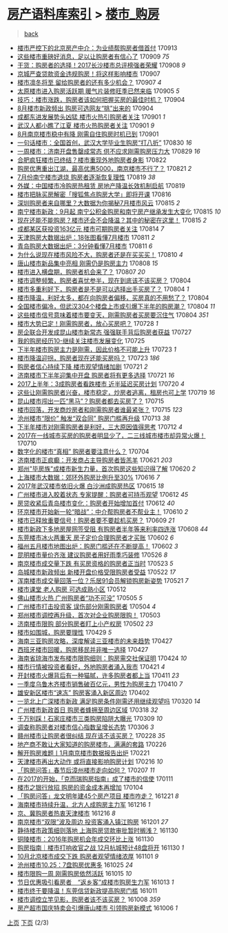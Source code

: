 [房产语料库索引](../../README.md)  > [楼市_购房](楼市_购房.md)
====
> [back](../README.md)

- [楼市严控下的北京房产中介：为业绩帮购房者借首付](http://jkwz.applinzi.com/ittc/7012740385124909841.html#%E6%A5%BC%E5%B8%82%E4%B8%A5%E6%8E%A7%E4%B8%8B%E7%9A%84%E5%8C%97%E4%BA%AC%E6%88%BF%E4%BA%A7%E4%B8%AD%E4%BB%8B%EF%BC%9A%E4%B8%BA%E4%B8%9A%E7%BB%A9%E5%B8%AE%E8%B4%AD%E6%88%BF%E8%80%85%E5%80%9F%E9%A6%96%E4%BB%98) 170913  
- [这些楼市重磅好消息，足以让购房者有信心了](http://jkwz.applinzi.com/ittc/7011424643838379025.html#%E8%BF%99%E4%BA%9B%E6%A5%BC%E5%B8%82%E9%87%8D%E7%A3%85%E5%A5%BD%E6%B6%88%E6%81%AF%EF%BC%8C%E8%B6%B3%E4%BB%A5%E8%AE%A9%E8%B4%AD%E6%88%BF%E8%80%85%E6%9C%89%E4%BF%A1%E5%BF%83%E4%BA%86) 170909 *75* 
- [干货：购房者的选择！2017长沙楼市总评榜强者荣耀](http://jkwz.applinzi.com/ittc/7010868234147070993.html#%E5%B9%B2%E8%B4%A7%EF%BC%9A%E8%B4%AD%E6%88%BF%E8%80%85%E7%9A%84%E9%80%89%E6%8B%A9%EF%BC%812017%E9%95%BF%E6%B2%99%E6%A5%BC%E5%B8%82%E6%80%BB%E8%AF%84%E6%A6%9C%E5%BC%BA%E8%80%85%E8%8D%A3%E8%80%80) 170908 *9* 
- [京城严查贷款资金违规购房！将这样影响楼市](http://jkwz.applinzi.com/ittc/7010602942389027857.html#%E4%BA%AC%E5%9F%8E%E4%B8%A5%E6%9F%A5%E8%B4%B7%E6%AC%BE%E8%B5%84%E9%87%91%E8%BF%9D%E8%A7%84%E8%B4%AD%E6%88%BF%EF%BC%81%E5%B0%86%E8%BF%99%E6%A0%B7%E5%BD%B1%E5%93%8D%E6%A5%BC%E5%B8%82) 170907  
- [楼市凛冬将至 留给购房者的还有多少机会？](http://jkwz.applinzi.com/ittc/7010529102363362320.html#%E6%A5%BC%E5%B8%82%E5%87%9B%E5%86%AC%E5%B0%86%E8%87%B3+%E7%95%99%E7%BB%99%E8%B4%AD%E6%88%BF%E8%80%85%E7%9A%84%E8%BF%98%E6%9C%89%E5%A4%9A%E5%B0%91%E6%9C%BA%E4%BC%9A%EF%BC%9F) 170907 *4* 
- [太原楼市进入购房活跃期 暖气片装修旺季已然来临](http://jkwz.applinzi.com/ittc/7009738349592708112.html#%E5%A4%AA%E5%8E%9F%E6%A5%BC%E5%B8%82%E8%BF%9B%E5%85%A5%E8%B4%AD%E6%88%BF%E6%B4%BB%E8%B7%83%E6%9C%9F+%E6%9A%96%E6%B0%94%E7%89%87%E8%A3%85%E4%BF%AE%E6%97%BA%E5%AD%A3%E5%B7%B2%E7%84%B6%E6%9D%A5%E4%B8%B4) 170905 *5* 
- [技巧：楼市涨跌，购房者该如何把握买房的最佳时机？](http://jkwz.applinzi.com/ittc/7009511963863024657.html#%E6%8A%80%E5%B7%A7%EF%BC%9A%E6%A5%BC%E5%B8%82%E6%B6%A8%E8%B7%8C%EF%BC%8C%E8%B4%AD%E6%88%BF%E8%80%85%E8%AF%A5%E5%A6%82%E4%BD%95%E6%8A%8A%E6%8F%A1%E4%B9%B0%E6%88%BF%E7%9A%84%E6%9C%80%E4%BD%B3%E6%97%B6%E6%9C%BA%EF%BC%9F) 170904  
- [8月楼市新政频出 购房可选网友“挑”出来的](http://jkwz.applinzi.com/ittc/7009234882419754001.html#8%E6%9C%88%E6%A5%BC%E5%B8%82%E6%96%B0%E6%94%BF%E9%A2%91%E5%87%BA+%E8%B4%AD%E6%88%BF%E5%8F%AF%E9%80%89%E7%BD%91%E5%8F%8B%E2%80%9C%E6%8C%91%E2%80%9D%E5%87%BA%E6%9D%A5%E7%9A%84) 170904  
- [成都东进发展势头凶猛 楼市火热引购房者关注](http://jkwz.applinzi.com/ittc/7008356398998750224.html#%E6%88%90%E9%83%BD%E4%B8%9C%E8%BF%9B%E5%8F%91%E5%B1%95%E5%8A%BF%E5%A4%B4%E5%87%B6%E7%8C%9B+%E6%A5%BC%E5%B8%82%E7%81%AB%E7%83%AD%E5%BC%95%E8%B4%AD%E6%88%BF%E8%80%85%E5%85%B3%E6%B3%A8) 170901 *1* 
- [武汉人都小瞧了江夏 楼市火热购房者关注](http://jkwz.applinzi.com/ittc/7008350306134656016.html#%E6%AD%A6%E6%B1%89%E4%BA%BA%E9%83%BD%E5%B0%8F%E7%9E%A7%E4%BA%86%E6%B1%9F%E5%A4%8F+%E6%A5%BC%E5%B8%82%E7%81%AB%E7%83%AD%E8%B4%AD%E6%88%BF%E8%80%85%E5%85%B3%E6%B3%A8) 170901 *9* 
- [8月南京楼市稳中有降 刚需自住购房时机已到](http://jkwz.applinzi.com/ittc/7008328543518589969.html#8%E6%9C%88%E5%8D%97%E4%BA%AC%E6%A5%BC%E5%B8%82%E7%A8%B3%E4%B8%AD%E6%9C%89%E9%99%8D+%E5%88%9A%E9%9C%80%E8%87%AA%E4%BD%8F%E8%B4%AD%E6%88%BF%E6%97%B6%E6%9C%BA%E5%B7%B2%E5%88%B0) 170901  
- [一句话楼市：全国首创，武汉大学毕业生购房“打八折”](http://jkwz.applinzi.com/ittc/7007659036630320144.html#%E4%B8%80%E5%8F%A5%E8%AF%9D%E6%A5%BC%E5%B8%82%EF%BC%9A%E5%85%A8%E5%9B%BD%E9%A6%96%E5%88%9B%EF%BC%8C%E6%AD%A6%E6%B1%89%E5%A4%A7%E5%AD%A6%E6%AF%95%E4%B8%9A%E7%94%9F%E8%B4%AD%E6%88%BF%E2%80%9C%E6%89%93%E5%85%AB%E6%8A%98%E2%80%9D) 170830 *16* 
- [一周楼市：济南开盘售罄成常态 供不应求刚需购房压力大](http://jkwz.applinzi.com/ittc/7007139359424513040.html#%E4%B8%80%E5%91%A8%E6%A5%BC%E5%B8%82%EF%BC%9A%E6%B5%8E%E5%8D%97%E5%BC%80%E7%9B%98%E5%94%AE%E7%BD%84%E6%88%90%E5%B8%B8%E6%80%81+%E4%BE%9B%E4%B8%8D%E5%BA%94%E6%B1%82%E5%88%9A%E9%9C%80%E8%B4%AD%E6%88%BF%E5%8E%8B%E5%8A%9B%E5%A4%A7) 170829 *16* 
- [合肥疯狂楼市已终结？楼市重现外地购房者身影](http://jkwz.applinzi.com/ittc/7004565000906343440.html#%E5%90%88%E8%82%A5%E7%96%AF%E7%8B%82%E6%A5%BC%E5%B8%82%E5%B7%B2%E7%BB%88%E7%BB%93%EF%BC%9F%E6%A5%BC%E5%B8%82%E9%87%8D%E7%8E%B0%E5%A4%96%E5%9C%B0%E8%B4%AD%E6%88%BF%E8%80%85%E8%BA%AB%E5%BD%B1) 170822  
- [购房优惠重出江湖，最高优惠5000，南京楼市不行了？](http://jkwz.applinzi.com/ittc/7004179282447041553.html#%E8%B4%AD%E6%88%BF%E4%BC%98%E6%83%A0%E9%87%8D%E5%87%BA%E6%B1%9F%E6%B9%96%EF%BC%8C%E6%9C%80%E9%AB%98%E4%BC%98%E6%83%A05000%EF%BC%8C%E5%8D%97%E4%BA%AC%E6%A5%BC%E5%B8%82%E4%B8%8D%E8%A1%8C%E4%BA%86%EF%BC%9F) 170821 *2* 
- [7月份南宁楼市退烧 购房者逐渐恢复理性](http://jkwz.applinzi.com/ittc/7003430723741287441.html#7%E6%9C%88%E4%BB%BD%E5%8D%97%E5%AE%81%E6%A5%BC%E5%B8%82%E9%80%80%E7%83%A7+%E8%B4%AD%E6%88%BF%E8%80%85%E9%80%90%E6%B8%90%E6%81%A2%E5%A4%8D%E7%90%86%E6%80%A7) 170819 *38* 
- [外媒：中国楼市冷购房热租赁 房地产降温长效机制启航](http://jkwz.applinzi.com/ittc/7003300014225622032.html#%E5%A4%96%E5%AA%92%EF%BC%9A%E4%B8%AD%E5%9B%BD%E6%A5%BC%E5%B8%82%E5%86%B7%E8%B4%AD%E6%88%BF%E7%83%AD%E7%A7%9F%E8%B5%81+%E6%88%BF%E5%9C%B0%E4%BA%A7%E9%99%8D%E6%B8%A9%E9%95%BF%E6%95%88%E6%9C%BA%E5%88%B6%E5%90%AF%E8%88%AA) 170819  
- [楼市把脉买房解密「搜狐焦点购房大学」即将开课](http://jkwz.applinzi.com/ittc/7002345536819299345.html#%E6%A5%BC%E5%B8%82%E6%8A%8A%E8%84%89%E4%B9%B0%E6%88%BF%E8%A7%A3%E5%AF%86%E3%80%8C%E6%90%9C%E7%8B%90%E7%84%A6%E7%82%B9%E8%B4%AD%E6%88%BF%E5%A4%A7%E5%AD%A6%E3%80%8D%E5%8D%B3%E5%B0%86%E5%BC%80%E8%AF%BE) 170816  
- [深圳购房者来自哪里？大数据为你揭秘7月楼市风云](http://jkwz.applinzi.com/ittc/7002032961007125521.html#%E6%B7%B1%E5%9C%B3%E8%B4%AD%E6%88%BF%E8%80%85%E6%9D%A5%E8%87%AA%E5%93%AA%E9%87%8C%EF%BC%9F%E5%A4%A7%E6%95%B0%E6%8D%AE%E4%B8%BA%E4%BD%A0%E6%8F%AD%E7%A7%987%E6%9C%88%E6%A5%BC%E5%B8%82%E9%A3%8E%E4%BA%91) 170815 *2* 
- [南宁楼市新政：9月起 南宁公积金购房和南宁房产继承发生大变化](http://jkwz.applinzi.com/ittc/7002027952920069136.html#%E5%8D%97%E5%AE%81%E6%A5%BC%E5%B8%82%E6%96%B0%E6%94%BF%EF%BC%9A9%E6%9C%88%E8%B5%B7+%E5%8D%97%E5%AE%81%E5%85%AC%E7%A7%AF%E9%87%91%E8%B4%AD%E6%88%BF%E5%92%8C%E5%8D%97%E5%AE%81%E6%88%BF%E4%BA%A7%E7%BB%A7%E6%89%BF%E5%8F%91%E7%94%9F%E5%A4%A7%E5%8F%98%E5%8C%96) 170815 *10* 
- [现在还能不能购房？楼市还会不会降温？其中的秘密在这里！](http://jkwz.applinzi.com/ittc/7001990956134695952.html#%E7%8E%B0%E5%9C%A8%E8%BF%98%E8%83%BD%E4%B8%8D%E8%83%BD%E8%B4%AD%E6%88%BF%EF%BC%9F%E6%A5%BC%E5%B8%82%E8%BF%98%E4%BC%9A%E4%B8%8D%E4%BC%9A%E9%99%8D%E6%B8%A9%EF%BC%9F%E5%85%B6%E4%B8%AD%E7%9A%84%E7%A7%98%E5%AF%86%E5%9C%A8%E8%BF%99%E9%87%8C%EF%BC%81) 170815 *2* 
- [成都某区获投资163亿元 楼市可期购房者关注](http://jkwz.applinzi.com/ittc/7001705542710723600.html#%E6%88%90%E9%83%BD%E6%9F%90%E5%8C%BA%E8%8E%B7%E6%8A%95%E8%B5%84163%E4%BA%BF%E5%85%83+%E6%A5%BC%E5%B8%82%E5%8F%AF%E6%9C%9F%E8%B4%AD%E6%88%BF%E8%80%85%E5%85%B3%E6%B3%A8) 170814 *7* 
- [天津购房大数据出炉：18张图看懂7月楼市](http://jkwz.applinzi.com/ittc/7000589250679276560.html#%E5%A4%A9%E6%B4%A5%E8%B4%AD%E6%88%BF%E5%A4%A7%E6%95%B0%E6%8D%AE%E5%87%BA%E7%82%89%EF%BC%9A18%E5%BC%A0%E5%9B%BE%E7%9C%8B%E6%87%827%E6%9C%88%E6%A5%BC%E5%B8%82) 170811 *2* 
- [青岛购房大数据出炉：3分钟看懂7月楼市](http://jkwz.applinzi.com/ittc/7000532161114145809.html#%E9%9D%92%E5%B2%9B%E8%B4%AD%E6%88%BF%E5%A4%A7%E6%95%B0%E6%8D%AE%E5%87%BA%E7%82%89%EF%BC%9A3%E5%88%86%E9%92%9F%E7%9C%8B%E6%87%827%E6%9C%88%E6%A5%BC%E5%B8%82) 170811 *6* 
- [为什么说现在楼市风险不大，购房者还是在买买买！](http://jkwz.applinzi.com/ittc/7000108185615336465.html#%E4%B8%BA%E4%BB%80%E4%B9%88%E8%AF%B4%E7%8E%B0%E5%9C%A8%E6%A5%BC%E5%B8%82%E9%A3%8E%E9%99%A9%E4%B8%8D%E5%A4%A7%EF%BC%8C%E8%B4%AD%E6%88%BF%E8%80%85%E8%BF%98%E6%98%AF%E5%9C%A8%E4%B9%B0%E4%B9%B0%E4%B9%B0%EF%BC%81) 170810 *4* 
- [唐山楼市新品集中亮相 刚需仍是购房主力](http://jkwz.applinzi.com/ittc/6999373282732934161.html#%E5%94%90%E5%B1%B1%E6%A5%BC%E5%B8%82%E6%96%B0%E5%93%81%E9%9B%86%E4%B8%AD%E4%BA%AE%E7%9B%B8+%E5%88%9A%E9%9C%80%E4%BB%8D%E6%98%AF%E8%B4%AD%E6%88%BF%E4%B8%BB%E5%8A%9B) 170808 *15* 
- [楼市进入横盘期，购房者机会来了？](http://jkwz.applinzi.com/ittc/6998984523038327824.html#%E6%A5%BC%E5%B8%82%E8%BF%9B%E5%85%A5%E6%A8%AA%E7%9B%98%E6%9C%9F%EF%BC%8C%E8%B4%AD%E6%88%BF%E8%80%85%E6%9C%BA%E4%BC%9A%E6%9D%A5%E4%BA%86%EF%BC%9F) 170807 *20* 
- [楼市调整频繁，购房者喜忧参半，现在到底该不该买房？](http://jkwz.applinzi.com/ittc/6998054588522169361.html#%E6%A5%BC%E5%B8%82%E8%B0%83%E6%95%B4%E9%A2%91%E7%B9%81%EF%BC%8C%E8%B4%AD%E6%88%BF%E8%80%85%E5%96%9C%E5%BF%A7%E5%8F%82%E5%8D%8A%EF%BC%8C%E7%8E%B0%E5%9C%A8%E5%88%B0%E5%BA%95%E8%AF%A5%E4%B8%8D%E8%AF%A5%E4%B9%B0%E6%88%BF%EF%BC%9F) 170804  
- [楼市多重利好下，购房者是不是可以选择出手买房了？](http://jkwz.applinzi.com/ittc/6998054588408923153.html#%E6%A5%BC%E5%B8%82%E5%A4%9A%E9%87%8D%E5%88%A9%E5%A5%BD%E4%B8%8B%EF%BC%8C%E8%B4%AD%E6%88%BF%E8%80%85%E6%98%AF%E4%B8%8D%E6%98%AF%E5%8F%AF%E4%BB%A5%E9%80%89%E6%8B%A9%E5%87%BA%E6%89%8B%E4%B9%B0%E6%88%BF%E4%BA%86%EF%BC%9F) 170804 *1* 
- [楼市降温，利好太多，都在向购房者偏移，买房真的不用愁了？](http://jkwz.applinzi.com/ittc/6997964709339595792.html#%E6%A5%BC%E5%B8%82%E9%99%8D%E6%B8%A9%EF%BC%8C%E5%88%A9%E5%A5%BD%E5%A4%AA%E5%A4%9A%EF%BC%8C%E9%83%BD%E5%9C%A8%E5%90%91%E8%B4%AD%E6%88%BF%E8%80%85%E5%81%8F%E7%A7%BB%EF%BC%8C%E4%B9%B0%E6%88%BF%E7%9C%9F%E7%9A%84%E4%B8%8D%E7%94%A8%E6%84%81%E4%BA%86%EF%BC%9F) 170804  
- [全国楼市偏冷，但武汉304个楼盘上市或引爆下半年的购房潮？](http://jkwz.applinzi.com/ittc/6997963451027424273.html#%E5%85%A8%E5%9B%BD%E6%A5%BC%E5%B8%82%E5%81%8F%E5%86%B7%EF%BC%8C%E4%BD%86%E6%AD%A6%E6%B1%89304%E4%B8%AA%E6%A5%BC%E7%9B%98%E4%B8%8A%E5%B8%82%E6%88%96%E5%BC%95%E7%88%86%E4%B8%8B%E5%8D%8A%E5%B9%B4%E7%9A%84%E8%B4%AD%E6%88%BF%E6%BD%AE%EF%BC%9F) 170804 *11* 
- [这些楼市信号意味着楼市要变天，刚需购房者买房要沉住气](http://jkwz.applinzi.com/ittc/6997896307300369424.html#%E8%BF%99%E4%BA%9B%E6%A5%BC%E5%B8%82%E4%BF%A1%E5%8F%B7%E6%84%8F%E5%91%B3%E7%9D%80%E6%A5%BC%E5%B8%82%E8%A6%81%E5%8F%98%E5%A4%A9%EF%BC%8C%E5%88%9A%E9%9C%80%E8%B4%AD%E6%88%BF%E8%80%85%E4%B9%B0%E6%88%BF%E8%A6%81%E6%B2%89%E4%BD%8F%E6%B0%94) 170804 *351* 
- [楼市大势已定！刚需购房者，放心买房吧？](http://jkwz.applinzi.com/ittc/6995406361675170833.html#%E6%A5%BC%E5%B8%82%E5%A4%A7%E5%8A%BF%E5%B7%B2%E5%AE%9A%EF%BC%81%E5%88%9A%E9%9C%80%E8%B4%AD%E6%88%BF%E8%80%85%EF%BC%8C%E6%94%BE%E5%BF%83%E4%B9%B0%E6%88%BF%E5%90%A7%EF%BC%9F) 170728 *1* 
- [房企联合开发成昆山楼市新常态 强强联手背后购房者获益](http://jkwz.applinzi.com/ittc/6994869894062277649.html#%E6%88%BF%E4%BC%81%E8%81%94%E5%90%88%E5%BC%80%E5%8F%91%E6%88%90%E6%98%86%E5%B1%B1%E6%A5%BC%E5%B8%82%E6%96%B0%E5%B8%B8%E6%80%81+%E5%BC%BA%E5%BC%BA%E8%81%94%E6%89%8B%E8%83%8C%E5%90%8E%E8%B4%AD%E6%88%BF%E8%80%85%E8%8E%B7%E7%9B%8A) 170727  
- [我的购房经历10-继续关注楼市发展变化](http://jkwz.applinzi.com/ittc/6994223296252740624.html#%E6%88%91%E7%9A%84%E8%B4%AD%E6%88%BF%E7%BB%8F%E5%8E%8610-%E7%BB%A7%E7%BB%AD%E5%85%B3%E6%B3%A8%E6%A5%BC%E5%B8%82%E5%8F%91%E5%B1%95%E5%8F%98%E5%8C%96) 170725  
- [下半年楼市购房主力是刚需，因此价格不可能上升](http://jkwz.applinzi.com/ittc/6993543181818659857.html#%E4%B8%8B%E5%8D%8A%E5%B9%B4%E6%A5%BC%E5%B8%82%E8%B4%AD%E6%88%BF%E4%B8%BB%E5%8A%9B%E6%98%AF%E5%88%9A%E9%9C%80%EF%BC%8C%E5%9B%A0%E6%AD%A4%E4%BB%B7%E6%A0%BC%E4%B8%8D%E5%8F%AF%E8%83%BD%E4%B8%8A%E5%8D%87) 170723 *1* 
- [楼市降温迎拐，购房者现在还能买房吗？](http://jkwz.applinzi.com/ittc/6993491789313737744.html#%E6%A5%BC%E5%B8%82%E9%99%8D%E6%B8%A9%E8%BF%8E%E6%8B%90%EF%BC%8C%E8%B4%AD%E6%88%BF%E8%80%85%E7%8E%B0%E5%9C%A8%E8%BF%98%E8%83%BD%E4%B9%B0%E6%88%BF%E5%90%97%EF%BC%9F) 170723 *186* 
- [购房者信心持续下降  楼市观望情绪加剧](http://jkwz.applinzi.com/ittc/6992584592291545873.html#%E8%B4%AD%E6%88%BF%E8%80%85%E4%BF%A1%E5%BF%83%E6%8C%81%E7%BB%AD%E4%B8%8B%E9%99%8D++%E6%A5%BC%E5%B8%82%E8%A7%82%E6%9C%9B%E6%83%85%E7%BB%AA%E5%8A%A0%E5%89%A7) 170721 *2* 
- [济南楼市下半年迎集中开盘 购房者将有更多选择](http://jkwz.applinzi.com/ittc/6992549118969644049.html#%E6%B5%8E%E5%8D%97%E6%A5%BC%E5%B8%82%E4%B8%8B%E5%8D%8A%E5%B9%B4%E8%BF%8E%E9%9B%86%E4%B8%AD%E5%BC%80%E7%9B%98+%E8%B4%AD%E6%88%BF%E8%80%85%E5%B0%86%E6%9C%89%E6%9B%B4%E5%A4%9A%E9%80%89%E6%8B%A9) 170721 *16* 
- [2017上半年：3成购房者看跌楼市 近半延迟买房计划](http://jkwz.applinzi.com/ittc/6992164644037592080.html#2017%E4%B8%8A%E5%8D%8A%E5%B9%B4%EF%BC%9A3%E6%88%90%E8%B4%AD%E6%88%BF%E8%80%85%E7%9C%8B%E8%B7%8C%E6%A5%BC%E5%B8%82+%E8%BF%91%E5%8D%8A%E5%BB%B6%E8%BF%9F%E4%B9%B0%E6%88%BF%E8%AE%A1%E5%88%92) 170720 *4* 
- [这些让刚需购房者兴奋，楼市稳定，炒房者逃离，租房也可上学](http://jkwz.applinzi.com/ittc/6991950682574554129.html#%E8%BF%99%E4%BA%9B%E8%AE%A9%E5%88%9A%E9%9C%80%E8%B4%AD%E6%88%BF%E8%80%85%E5%85%B4%E5%A5%8B%EF%BC%8C%E6%A5%BC%E5%B8%82%E7%A8%B3%E5%AE%9A%EF%BC%8C%E7%82%92%E6%88%BF%E8%80%85%E9%80%83%E7%A6%BB%EF%BC%8C%E7%A7%9F%E6%88%BF%E4%B9%9F%E5%8F%AF%E4%B8%8A%E5%AD%A6) 170719 *16* 
- [昆山楼市闯出一匹“黑马”？购房者都去买房了？](http://jkwz.applinzi.com/ittc/6990672045753762832.html#%E6%98%86%E5%B1%B1%E6%A5%BC%E5%B8%82%E9%97%AF%E5%87%BA%E4%B8%80%E5%8C%B9%E2%80%9C%E9%BB%91%E9%A9%AC%E2%80%9D%EF%BC%9F%E8%B4%AD%E6%88%BF%E8%80%85%E9%83%BD%E5%8E%BB%E4%B9%B0%E6%88%BF%E4%BA%86%EF%BC%9F) 170715  
- [楼市回落，开发商炒房者和刚需购房者谁最紧张？](http://jkwz.applinzi.com/ittc/6990606487213573136.html#%E6%A5%BC%E5%B8%82%E5%9B%9E%E8%90%BD%EF%BC%8C%E5%BC%80%E5%8F%91%E5%95%86%E7%82%92%E6%88%BF%E8%80%85%E5%92%8C%E5%88%9A%E9%9C%80%E8%B4%AD%E6%88%BF%E8%80%85%E8%B0%81%E6%9C%80%E7%B4%A7%E5%BC%A0%EF%BC%9F) 170715 *123* 
- [沧州楼市“限价” 触发“双合同” 购房门槛再升级](http://jkwz.applinzi.com/ittc/6989781462575236113.html#%E6%B2%A7%E5%B7%9E%E6%A5%BC%E5%B8%82%E2%80%9C%E9%99%90%E4%BB%B7%E2%80%9D+%E8%A7%A6%E5%8F%91%E2%80%9C%E5%8F%8C%E5%90%88%E5%90%8C%E2%80%9D+%E8%B4%AD%E6%88%BF%E9%97%A8%E6%A7%9B%E5%86%8D%E5%8D%87%E7%BA%A7) 170713 *38* 
- [下半年楼市对刚需购房者是利好，三大原因值得思考](http://jkwz.applinzi.com/ittc/6989342686128374801.html#%E4%B8%8B%E5%8D%8A%E5%B9%B4%E6%A5%BC%E5%B8%82%E5%AF%B9%E5%88%9A%E9%9C%80%E8%B4%AD%E6%88%BF%E8%80%85%E6%98%AF%E5%88%A9%E5%A5%BD%EF%BC%8C%E4%B8%89%E5%A4%A7%E5%8E%9F%E5%9B%A0%E5%80%BC%E5%BE%97%E6%80%9D%E8%80%83) 170712 *4* 
- [2017在一线城市买房的购房者明显少了，二三线城市楼市却异常火爆！](http://jkwz.applinzi.com/ittc/6988622015513494532.html#2017%E5%9C%A8%E4%B8%80%E7%BA%BF%E5%9F%8E%E5%B8%82%E4%B9%B0%E6%88%BF%E7%9A%84%E8%B4%AD%E6%88%BF%E8%80%85%E6%98%8E%E6%98%BE%E5%B0%91%E4%BA%86%EF%BC%8C%E4%BA%8C%E4%B8%89%E7%BA%BF%E5%9F%8E%E5%B8%82%E6%A5%BC%E5%B8%82%E5%8D%B4%E5%BC%82%E5%B8%B8%E7%81%AB%E7%88%86%EF%BC%81) 170710  
- [数字化的楼市“真相” 购房者要注意什么？](http://jkwz.applinzi.com/ittc/6986434363829781508.html#%E6%95%B0%E5%AD%97%E5%8C%96%E7%9A%84%E6%A5%BC%E5%B8%82%E2%80%9C%E7%9C%9F%E7%9B%B8%E2%80%9D+%E8%B4%AD%E6%88%BF%E8%80%85%E8%A6%81%E6%B3%A8%E6%84%8F%E4%BB%80%E4%B9%88%EF%BC%9F) 170704  
- [济南楼市正疯癫：开发商占主导购房者皆羔羊](http://jkwz.applinzi.com/ittc/6981623472768680964.html#%E6%B5%8E%E5%8D%97%E6%A5%BC%E5%B8%82%E6%AD%A3%E7%96%AF%E7%99%AB%EF%BC%9A%E5%BC%80%E5%8F%91%E5%95%86%E5%8D%A0%E4%B8%BB%E5%AF%BC%E8%B4%AD%E6%88%BF%E8%80%85%E7%9A%86%E7%BE%94%E7%BE%8A) 170621 *203* 
- [郑州&quot;毕房族&quot;成楼市新生力量，首次购房这些知识得了解](http://jkwz.applinzi.com/ittc/6981338176747471876.html#%E9%83%91%E5%B7%9E%26quot%3B%E6%AF%95%E6%88%BF%E6%97%8F%26quot%3B%E6%88%90%E6%A5%BC%E5%B8%82%E6%96%B0%E7%94%9F%E5%8A%9B%E9%87%8F%EF%BC%8C%E9%A6%96%E6%AC%A1%E8%B4%AD%E6%88%BF%E8%BF%99%E4%BA%9B%E7%9F%A5%E8%AF%86%E5%BE%97%E4%BA%86%E8%A7%A3) 170620 *2* 
- [上海楼市大数据：郊环外购房比例升至30%](http://jkwz.applinzi.com/ittc/6979690946055635973.html#%E4%B8%8A%E6%B5%B7%E6%A5%BC%E5%B8%82%E5%A4%A7%E6%95%B0%E6%8D%AE%EF%BC%9A%E9%83%8A%E7%8E%AF%E5%A4%96%E8%B4%AD%E6%88%BF%E6%AF%94%E4%BE%8B%E5%8D%87%E8%87%B330%25) 170616 *7* 
- [2017年武汉楼市依旧火爆 白沙洲成购房热区](http://jkwz.applinzi.com/ittc/6979349589390787588.html#2017%E5%B9%B4%E6%AD%A6%E6%B1%89%E6%A5%BC%E5%B8%82%E4%BE%9D%E6%97%A7%E7%81%AB%E7%88%86+%E7%99%BD%E6%B2%99%E6%B4%B2%E6%88%90%E8%B4%AD%E6%88%BF%E7%83%AD%E5%8C%BA) 170615 *18* 
- [广州楼市进入胶着状态 专家提醒：购房者可持币观望](http://jkwz.applinzi.com/ittc/6978331508459701253.html#%E5%B9%BF%E5%B7%9E%E6%A5%BC%E5%B8%82%E8%BF%9B%E5%85%A5%E8%83%B6%E7%9D%80%E7%8A%B6%E6%80%81+%E4%B8%93%E5%AE%B6%E6%8F%90%E9%86%92%EF%BC%9A%E8%B4%AD%E6%88%BF%E8%80%85%E5%8F%AF%E6%8C%81%E5%B8%81%E8%A7%82%E6%9C%9B) 170612 *45* 
- [房贷收紧后青岛楼市变化：购房者开始增加首付](http://jkwz.applinzi.com/ittc/6978201563087520772.html#%E6%88%BF%E8%B4%B7%E6%94%B6%E7%B4%A7%E5%90%8E%E9%9D%92%E5%B2%9B%E6%A5%BC%E5%B8%82%E5%8F%98%E5%8C%96%EF%BC%9A%E8%B4%AD%E6%88%BF%E8%80%85%E5%BC%80%E5%A7%8B%E5%A2%9E%E5%8A%A0%E9%A6%96%E4%BB%98) 170612 *40* 
- [环京楼市开始新一轮“暗战”：中介帮购房者不帮业主！](http://jkwz.applinzi.com/ittc/6977553638556713988.html#%E7%8E%AF%E4%BA%AC%E6%A5%BC%E5%B8%82%E5%BC%80%E5%A7%8B%E6%96%B0%E4%B8%80%E8%BD%AE%E2%80%9C%E6%9A%97%E6%88%98%E2%80%9D%EF%BC%9A%E4%B8%AD%E4%BB%8B%E5%B8%AE%E8%B4%AD%E6%88%BF%E8%80%85%E4%B8%8D%E5%B8%AE%E4%B8%9A%E4%B8%BB%EF%BC%81) 170610 *2* 
- [楼市已释放重要信号！购房者要不要趁机买房？](http://jkwz.applinzi.com/ittc/6977094241871201285.html#%E6%A5%BC%E5%B8%82%E5%B7%B2%E9%87%8A%E6%94%BE%E9%87%8D%E8%A6%81%E4%BF%A1%E5%8F%B7%EF%BC%81%E8%B4%AD%E6%88%BF%E8%80%85%E8%A6%81%E4%B8%8D%E8%A6%81%E8%B6%81%E6%9C%BA%E4%B9%B0%E6%88%BF%EF%BC%9F) 170609 *21* 
- [楼市新政下多地房屋网签受阻 有购房者半年等来利率四连涨](http://jkwz.applinzi.com/ittc/6976726667165697028.html#%E6%A5%BC%E5%B8%82%E6%96%B0%E6%94%BF%E4%B8%8B%E5%A4%9A%E5%9C%B0%E6%88%BF%E5%B1%8B%E7%BD%91%E7%AD%BE%E5%8F%97%E9%98%BB+%E6%9C%89%E8%B4%AD%E6%88%BF%E8%80%85%E5%8D%8A%E5%B9%B4%E7%AD%89%E6%9D%A5%E5%88%A9%E7%8E%87%E5%9B%9B%E8%BF%9E%E6%B6%A8) 170608 *44* 
- [东莞楼市冰火两重天 房子定价合理购房者才买账](http://jkwz.applinzi.com/ittc/6974607942694208517.html#%E4%B8%9C%E8%8E%9E%E6%A5%BC%E5%B8%82%E5%86%B0%E7%81%AB%E4%B8%A4%E9%87%8D%E5%A4%A9+%E6%88%BF%E5%AD%90%E5%AE%9A%E4%BB%B7%E5%90%88%E7%90%86%E8%B4%AD%E6%88%BF%E8%80%85%E6%89%8D%E4%B9%B0%E8%B4%A6) 170602 *6* 
- [福州五月楼市地图出炉：购房门槛还在不断提高！](http://jkwz.applinzi.com/ittc/6974504030347723780.html#%E7%A6%8F%E5%B7%9E%E4%BA%94%E6%9C%88%E6%A5%BC%E5%B8%82%E5%9C%B0%E5%9B%BE%E5%87%BA%E7%82%89%EF%BC%9A%E8%B4%AD%E6%88%BF%E9%97%A8%E6%A7%9B%E8%BF%98%E5%9C%A8%E4%B8%8D%E6%96%AD%E6%8F%90%E9%AB%98%EF%BC%81) 170602 *3* 
- [昆明楼市量价齐涨 建议购房者用好雨季巧装修](http://jkwz.applinzi.com/ittc/6971900739986129925.html#%E6%98%86%E6%98%8E%E6%A5%BC%E5%B8%82%E9%87%8F%E4%BB%B7%E9%BD%90%E6%B6%A8+%E5%BB%BA%E8%AE%AE%E8%B4%AD%E6%88%BF%E8%80%85%E7%94%A8%E5%A5%BD%E9%9B%A8%E5%AD%A3%E5%B7%A7%E8%A3%85%E4%BF%AE) 170526 *8* 
- [南京楼市成交量下跌 有买房资格的购房者正当时](http://jkwz.applinzi.com/ittc/6970875076768433156.html#%E5%8D%97%E4%BA%AC%E6%A5%BC%E5%B8%82%E6%88%90%E4%BA%A4%E9%87%8F%E4%B8%8B%E8%B7%8C+%E6%9C%89%E4%B9%B0%E6%88%BF%E8%B5%84%E6%A0%BC%E7%9A%84%E8%B4%AD%E6%88%BF%E8%80%85%E6%AD%A3%E5%BD%93%E6%97%B6) 170523 *5* 
- [岛城楼市新政频出 新楼开盘价格受限购房者受益](http://jkwz.applinzi.com/ittc/6970508974192329732.html#%E5%B2%9B%E5%9F%8E%E6%A5%BC%E5%B8%82%E6%96%B0%E6%94%BF%E9%A2%91%E5%87%BA+%E6%96%B0%E6%A5%BC%E5%BC%80%E7%9B%98%E4%BB%B7%E6%A0%BC%E5%8F%97%E9%99%90%E8%B4%AD%E6%88%BF%E8%80%85%E5%8F%97%E7%9B%8A) 170522 *17* 
- [浑南楼市成交量回落一位？乐居91会员解锁购房新姿势](http://jkwz.applinzi.com/ittc/6970037894738609157.html#%E6%B5%91%E5%8D%97%E6%A5%BC%E5%B8%82%E6%88%90%E4%BA%A4%E9%87%8F%E5%9B%9E%E8%90%BD%E4%B8%80%E4%BD%8D%EF%BC%9F%E4%B9%90%E5%B1%8591%E4%BC%9A%E5%91%98%E8%A7%A3%E9%94%81%E8%B4%AD%E6%88%BF%E6%96%B0%E5%A7%BF%E5%8A%BF) 170521 *7* 
- [楼市课堂 老人购房 可选成熟小区](http://jkwz.applinzi.com/ittc/6966699616744522757.html#%E6%A5%BC%E5%B8%82%E8%AF%BE%E5%A0%82+%E8%80%81%E4%BA%BA%E8%B4%AD%E6%88%BF+%E5%8F%AF%E9%80%89%E6%88%90%E7%86%9F%E5%B0%8F%E5%8C%BA) 170512  
- [佛山楼市火热 广州购房者“功不可没”](http://jkwz.applinzi.com/ittc/6964219061272577028.html#%E4%BD%9B%E5%B1%B1%E6%A5%BC%E5%B8%82%E7%81%AB%E7%83%AD+%E5%B9%BF%E5%B7%9E%E8%B4%AD%E6%88%BF%E8%80%85%E2%80%9C%E5%8A%9F%E4%B8%8D%E5%8F%AF%E6%B2%A1%E2%80%9D) 170505 *5* 
- [广州楼市打击投资客 误伤部分刚需购房者](http://jkwz.applinzi.com/ittc/6963883162143818757.html#%E5%B9%BF%E5%B7%9E%E6%A5%BC%E5%B8%82%E6%89%93%E5%87%BB%E6%8A%95%E8%B5%84%E5%AE%A2+%E8%AF%AF%E4%BC%A4%E9%83%A8%E5%88%86%E5%88%9A%E9%9C%80%E8%B4%AD%E6%88%BF%E8%80%85) 170504 *4* 
- [郑州楼市调控再升级，首次对企业购房限购！](http://jkwz.applinzi.com/ittc/6963477775338963973.html#%E9%83%91%E5%B7%9E%E6%A5%BC%E5%B8%82%E8%B0%83%E6%8E%A7%E5%86%8D%E5%8D%87%E7%BA%A7%EF%BC%8C%E9%A6%96%E6%AC%A1%E5%AF%B9%E4%BC%81%E4%B8%9A%E8%B4%AD%E6%88%BF%E9%99%90%E8%B4%AD%EF%BC%81) 170503  
- [济南楼市限购 部分购房者盯上小产权房](http://jkwz.applinzi.com/ittc/6962972585733129220.html#%E6%B5%8E%E5%8D%97%E6%A5%BC%E5%B8%82%E9%99%90%E8%B4%AD+%E9%83%A8%E5%88%86%E8%B4%AD%E6%88%BF%E8%80%85%E7%9B%AF%E4%B8%8A%E5%B0%8F%E4%BA%A7%E6%9D%83%E6%88%BF) 170502 *23* 
- [楼市如围城，购房要理性](http://jkwz.applinzi.com/ittc/6961911472664871941.html#%E6%A5%BC%E5%B8%82%E5%A6%82%E5%9B%B4%E5%9F%8E%EF%BC%8C%E8%B4%AD%E6%88%BF%E8%A6%81%E7%90%86%E6%80%A7) 170429 *5* 
- [海南三亚购房攻略，深度解读三亚楼市的未来趋势](http://jkwz.applinzi.com/ittc/6961260016177775621.html#%E6%B5%B7%E5%8D%97%E4%B8%89%E4%BA%9A%E8%B4%AD%E6%88%BF%E6%94%BB%E7%95%A5%EF%BC%8C%E6%B7%B1%E5%BA%A6%E8%A7%A3%E8%AF%BB%E4%B8%89%E4%BA%9A%E6%A5%BC%E5%B8%82%E7%9A%84%E6%9C%AA%E6%9D%A5%E8%B6%8B%E5%8A%BF) 170427  
- [西班牙楼市回暖，购房移民并非唯一选择](http://jkwz.applinzi.com/ittc/6961228748882985988.html#%E8%A5%BF%E7%8F%AD%E7%89%99%E6%A5%BC%E5%B8%82%E5%9B%9E%E6%9A%96%EF%BC%8C%E8%B4%AD%E6%88%BF%E7%A7%BB%E6%B0%91%E5%B9%B6%E9%9D%9E%E5%94%AF%E4%B8%80%E9%80%89%E6%8B%A9) 170427  
- [海南省琼海市发布楼市限购细则：购房需交社保证明](http://jkwz.applinzi.com/ittc/6960099981628277765.html#%E6%B5%B7%E5%8D%97%E7%9C%81%E7%90%BC%E6%B5%B7%E5%B8%82%E5%8F%91%E5%B8%83%E6%A5%BC%E5%B8%82%E9%99%90%E8%B4%AD%E7%BB%86%E5%88%99%EF%BC%9A%E8%B4%AD%E6%88%BF%E9%9C%80%E4%BA%A4%E7%A4%BE%E4%BF%9D%E8%AF%81%E6%98%8E) 170424 *10* 
- [楼市行情被投资者看好，外地购房者涌入我市](http://jkwz.applinzi.com/ittc/6959026015442568197.html#%E6%A5%BC%E5%B8%82%E8%A1%8C%E6%83%85%E8%A2%AB%E6%8A%95%E8%B5%84%E8%80%85%E7%9C%8B%E5%A5%BD%EF%BC%8C%E5%A4%96%E5%9C%B0%E8%B4%AD%E6%88%BF%E8%80%85%E6%B6%8C%E5%85%A5%E6%88%91%E5%B8%82) 170421 *4* 
- [开封楼市火爆背后有一种猫腻，许多购房者都上当](http://jkwz.applinzi.com/ittc/6955274696147862533.html#%E5%BC%80%E5%B0%81%E6%A5%BC%E5%B8%82%E7%81%AB%E7%88%86%E8%83%8C%E5%90%8E%E6%9C%89%E4%B8%80%E7%A7%8D%E7%8C%AB%E8%85%BB%EF%BC%8C%E8%AE%B8%E5%A4%9A%E8%B4%AD%E6%88%BF%E8%80%85%E9%83%BD%E4%B8%8A%E5%BD%93) 170411 *23* 
- [一季度乌鲁木齐楼市销售破百亿元，男性为购房主力](http://jkwz.applinzi.com/ittc/6954808469814248452.html#%E4%B8%80%E5%AD%A3%E5%BA%A6%E4%B9%8C%E9%B2%81%E6%9C%A8%E9%BD%90%E6%A5%BC%E5%B8%82%E9%94%80%E5%94%AE%E7%A0%B4%E7%99%BE%E4%BA%BF%E5%85%83%EF%BC%8C%E7%94%B7%E6%80%A7%E4%B8%BA%E8%B4%AD%E6%88%BF%E4%B8%BB%E5%8A%9B) 170410 *7* 
- [雄安新区楼市“速冻” 购房客涌入新区周边](http://jkwz.applinzi.com/ittc/6952038529717765124.html#%E9%9B%84%E5%AE%89%E6%96%B0%E5%8C%BA%E6%A5%BC%E5%B8%82%E2%80%9C%E9%80%9F%E5%86%BB%E2%80%9D+%E8%B4%AD%E6%88%BF%E5%AE%A2%E6%B6%8C%E5%85%A5%E6%96%B0%E5%8C%BA%E5%91%A8%E8%BE%B9) 170402  
- [一览北上广深楼市新政 满足购房条件刚需还用继续观望吗](http://jkwz.applinzi.com/ittc/6947239150007878661.html#%E4%B8%80%E8%A7%88%E5%8C%97%E4%B8%8A%E5%B9%BF%E6%B7%B1%E6%A5%BC%E5%B8%82%E6%96%B0%E6%94%BF+%E6%BB%A1%E8%B6%B3%E8%B4%AD%E6%88%BF%E6%9D%A1%E4%BB%B6%E5%88%9A%E9%9C%80%E8%BF%98%E7%94%A8%E7%BB%A7%E7%BB%AD%E8%A7%82%E6%9C%9B%E5%90%97) 170320 *14* 
- [广州楼市新政首日 购房者蜂拥至周边区域](http://jkwz.applinzi.com/ittc/6946518938556040197.html#%E5%B9%BF%E5%B7%9E%E6%A5%BC%E5%B8%82%E6%96%B0%E6%94%BF%E9%A6%96%E6%97%A5+%E8%B4%AD%E6%88%BF%E8%80%85%E8%9C%82%E6%8B%A5%E8%87%B3%E5%91%A8%E8%BE%B9%E5%8C%BA%E5%9F%9F) 170318 *32* 
- [千万别踩！石家庄楼市三类购房陷阱大曝光](http://jkwz.applinzi.com/ittc/6942983536809362437.html#%E5%8D%83%E4%B8%87%E5%88%AB%E8%B8%A9%EF%BC%81%E7%9F%B3%E5%AE%B6%E5%BA%84%E6%A5%BC%E5%B8%82%E4%B8%89%E7%B1%BB%E8%B4%AD%E6%88%BF%E9%99%B7%E9%98%B1%E5%A4%A7%E6%9B%9D%E5%85%89) 170309 *10* 
- [调查称购房者对楼市信心指数呈增长态势](http://jkwz.applinzi.com/ittc/6941981966625932293.html#%E8%B0%83%E6%9F%A5%E7%A7%B0%E8%B4%AD%E6%88%BF%E8%80%85%E5%AF%B9%E6%A5%BC%E5%B8%82%E4%BF%A1%E5%BF%83%E6%8C%87%E6%95%B0%E5%91%88%E5%A2%9E%E9%95%BF%E6%80%81%E5%8A%BF) 170306 *3* 
- [赣州楼市让购房者很纠结 现在该不该买房？](http://jkwz.applinzi.com/ittc/6939619748085236741.html#%E8%B5%A3%E5%B7%9E%E6%A5%BC%E5%B8%82%E8%AE%A9%E8%B4%AD%E6%88%BF%E8%80%85%E5%BE%88%E7%BA%A0%E7%BB%93+%E7%8E%B0%E5%9C%A8%E8%AF%A5%E4%B8%8D%E8%AF%A5%E4%B9%B0%E6%88%BF%EF%BC%9F) 170228 *35* 
- [地产商不敢让大家知道的购房楼市，满满的套路](http://jkwz.applinzi.com/ittc/6938720529392600069.html#%E5%9C%B0%E4%BA%A7%E5%95%86%E4%B8%8D%E6%95%A2%E8%AE%A9%E5%A4%A7%E5%AE%B6%E7%9F%A5%E9%81%93%E7%9A%84%E8%B4%AD%E6%88%BF%E6%A5%BC%E5%B8%82%EF%BC%8C%E6%BB%A1%E6%BB%A1%E7%9A%84%E5%A5%97%E8%B7%AF) 170226  
- [解开购房难题丨1月南京楼市数据报告出炉](http://jkwz.applinzi.com/ittc/6937132240139191300.html#%E8%A7%A3%E5%BC%80%E8%B4%AD%E6%88%BF%E9%9A%BE%E9%A2%98%E4%B8%A81%E6%9C%88%E5%8D%97%E4%BA%AC%E6%A5%BC%E5%B8%82%E6%95%B0%E6%8D%AE%E6%8A%A5%E5%91%8A%E5%87%BA%E7%82%89) 170221  
- [天津楼市再出大动作 或将直接影响购房计划](http://jkwz.applinzi.com/ittc/6935254244470031364.html#%E5%A4%A9%E6%B4%A5%E6%A5%BC%E5%B8%82%E5%86%8D%E5%87%BA%E5%A4%A7%E5%8A%A8%E4%BD%9C+%E6%88%96%E5%B0%86%E7%9B%B4%E6%8E%A5%E5%BD%B1%E5%93%8D%E8%B4%AD%E6%88%BF%E8%AE%A1%E5%88%92) 170216 *10* 
- [「购房问答」春节后漳州楼市走向如何？](http://jkwz.applinzi.com/ittc/6931922647058482180.html#%E3%80%8C%E8%B4%AD%E6%88%BF%E9%97%AE%E7%AD%94%E3%80%8D%E6%98%A5%E8%8A%82%E5%90%8E%E6%BC%B3%E5%B7%9E%E6%A5%BC%E5%B8%82%E8%B5%B0%E5%90%91%E5%A6%82%E4%BD%95%EF%BC%9F) 170207 *11* 
- [在2017的开始，「克而瑞购房指南」成了楼市的信使](http://jkwz.applinzi.com/ittc/6921950481827234821.html#%E5%9C%A82017%E7%9A%84%E5%BC%80%E5%A7%8B%EF%BC%8C%E3%80%8C%E5%85%8B%E8%80%8C%E7%91%9E%E8%B4%AD%E6%88%BF%E6%8C%87%E5%8D%97%E3%80%8D%E6%88%90%E4%BA%86%E6%A5%BC%E5%B8%82%E7%9A%84%E4%BF%A1%E4%BD%BF) 170111  
- [楼市之银行放招 购房的资金成本再增加](http://jkwz.applinzi.com/ittc/6919256448747176965.html#%E6%A5%BC%E5%B8%82%E4%B9%8B%E9%93%B6%E8%A1%8C%E6%94%BE%E6%8B%9B+%E8%B4%AD%E6%88%BF%E7%9A%84%E8%B5%84%E9%87%91%E6%88%90%E6%9C%AC%E5%86%8D%E5%A2%9E%E5%8A%A0) 170104  
- [「购房问答」龙文明年建45个房产项目 楼市咋走？](http://jkwz.applinzi.com/ittc/6914128677674943492.html#%E3%80%8C%E8%B4%AD%E6%88%BF%E9%97%AE%E7%AD%94%E3%80%8D%E9%BE%99%E6%96%87%E6%98%8E%E5%B9%B4%E5%BB%BA45%E4%B8%AA%E6%88%BF%E4%BA%A7%E9%A1%B9%E7%9B%AE+%E6%A5%BC%E5%B8%82%E5%92%8B%E8%B5%B0%EF%BC%9F) 161221 *8* 
- [海南楼市持续升温，北方人成购房主力军](http://jkwz.applinzi.com/ittc/6912242514743804932.html#%E6%B5%B7%E5%8D%97%E6%A5%BC%E5%B8%82%E6%8C%81%E7%BB%AD%E5%8D%87%E6%B8%A9%EF%BC%8C%E5%8C%97%E6%96%B9%E4%BA%BA%E6%88%90%E8%B4%AD%E6%88%BF%E4%B8%BB%E5%8A%9B%E5%86%9B) 161216 *1* 
- [京、冀购房者热衷天津楼市](http://jkwz.applinzi.com/ittc/6912161869971588100.html#%E4%BA%AC%E3%80%81%E5%86%80%E8%B4%AD%E6%88%BF%E8%80%85%E7%83%AD%E8%A1%B7%E5%A4%A9%E6%B4%A5%E6%A5%BC%E5%B8%82) 161216 *8* 
- [南京楼市“双限”波及周边 投资客涌入镇江购房](http://jkwz.applinzi.com/ittc/6906727462615909380.html#%E5%8D%97%E4%BA%AC%E6%A5%BC%E5%B8%82%E2%80%9C%E5%8F%8C%E9%99%90%E2%80%9D%E6%B3%A2%E5%8F%8A%E5%91%A8%E8%BE%B9+%E6%8A%95%E8%B5%84%E5%AE%A2%E6%B6%8C%E5%85%A5%E9%95%87%E6%B1%9F%E8%B4%AD%E6%88%BF) 161201 *27* 
- [静待楼市政策细则落地 上海购房贷款审批暂时搁浅？](http://jkwz.applinzi.com/ittc/6906428055081190405.html#%E9%9D%99%E5%BE%85%E6%A5%BC%E5%B8%82%E6%94%BF%E7%AD%96%E7%BB%86%E5%88%99%E8%90%BD%E5%9C%B0+%E4%B8%8A%E6%B5%B7%E8%B4%AD%E6%88%BF%E8%B4%B7%E6%AC%BE%E5%AE%A1%E6%89%B9%E6%9A%82%E6%97%B6%E6%90%81%E6%B5%85%EF%BC%9F) 161130  
- [铜陵楼市：2016年购房机会年成交环比上涨](http://jkwz.applinzi.com/ittc/6906335837649634308.html#%E9%93%9C%E9%99%B5%E6%A5%BC%E5%B8%82%EF%BC%9A2016%E5%B9%B4%E8%B4%AD%E6%88%BF%E6%9C%BA%E4%BC%9A%E5%B9%B4%E6%88%90%E4%BA%A4%E7%8E%AF%E6%AF%94%E4%B8%8A%E6%B6%A8) 161130  
- [购房指南｜楼市打响收官之战 12月杭城预计48盘将开](http://jkwz.applinzi.com/ittc/6906283868805399557.html#%E8%B4%AD%E6%88%BF%E6%8C%87%E5%8D%97%EF%BD%9C%E6%A5%BC%E5%B8%82%E6%89%93%E5%93%8D%E6%94%B6%E5%AE%98%E4%B9%8B%E6%88%98+12%E6%9C%88%E6%9D%AD%E5%9F%8E%E9%A2%84%E8%AE%A148%E7%9B%98%E5%B0%86%E5%BC%80) 161130 *1* 
- [10月北京楼市成交下跌 购房者观望情绪浓厚](http://jkwz.applinzi.com/ittc/6895334560622969861.html#10%E6%9C%88%E5%8C%97%E4%BA%AC%E6%A5%BC%E5%B8%82%E6%88%90%E4%BA%A4%E4%B8%8B%E8%B7%8C+%E8%B4%AD%E6%88%BF%E8%80%85%E8%A7%82%E6%9C%9B%E6%83%85%E7%BB%AA%E6%B5%93%E5%8E%9A) 161101 *9* 
- [沧州楼市10.25：7盘购房优惠多](http://jkwz.applinzi.com/ittc/6892898195880805380.html#%E6%B2%A7%E5%B7%9E%E6%A5%BC%E5%B8%8210.25%EF%BC%9A7%E7%9B%98%E8%B4%AD%E6%88%BF%E4%BC%98%E6%83%A0%E5%A4%9A) 161025 *24* 
- [楼市限购一周 刚需购房依然活跃](http://jkwz.applinzi.com/ittc/6889191285226734596.html#%E6%A5%BC%E5%B8%82%E9%99%90%E8%B4%AD%E4%B8%80%E5%91%A8+%E5%88%9A%E9%9C%80%E8%B4%AD%E6%88%BF%E4%BE%9D%E7%84%B6%E6%B4%BB%E8%B7%83) 161015 *10* 
- [节日优惠吸引看房者　“返乡客”成楼市购房生力军](http://jkwz.applinzi.com/ittc/6888541472638370821.html#%E8%8A%82%E6%97%A5%E4%BC%98%E6%83%A0%E5%90%B8%E5%BC%95%E7%9C%8B%E6%88%BF%E8%80%85%E3%80%80%E2%80%9C%E8%BF%94%E4%B9%A1%E5%AE%A2%E2%80%9D%E6%88%90%E6%A5%BC%E5%B8%82%E8%B4%AD%E6%88%BF%E7%94%9F%E5%8A%9B%E5%86%9B) 161013 *1* 
- [楼市终于要降温！东莞信贷新政提高购房门槛](http://jkwz.applinzi.com/ittc/6887405374818223109.html#%E6%A5%BC%E5%B8%82%E7%BB%88%E4%BA%8E%E8%A6%81%E9%99%8D%E6%B8%A9%EF%BC%81%E4%B8%9C%E8%8E%9E%E4%BF%A1%E8%B4%B7%E6%96%B0%E6%94%BF%E6%8F%90%E9%AB%98%E8%B4%AD%E6%88%BF%E9%97%A8%E6%A7%9B) 161011  
- [楼市调控立竿见影，购房者该不该买房？](http://jkwz.applinzi.com/ittc/6886565905772839940.html#%E6%A5%BC%E5%B8%82%E8%B0%83%E6%8E%A7%E7%AB%8B%E7%AB%BF%E8%A7%81%E5%BD%B1%EF%BC%8C%E8%B4%AD%E6%88%BF%E8%80%85%E8%AF%A5%E4%B8%8D%E8%AF%A5%E4%B9%B0%E6%88%BF%EF%BC%9F) 161008 *359* 
- [房产超市国庆特卖会引爆唐山楼市 引领购房新模式](http://jkwz.applinzi.com/ittc/6886025988613342213.html#%E6%88%BF%E4%BA%A7%E8%B6%85%E5%B8%82%E5%9B%BD%E5%BA%86%E7%89%B9%E5%8D%96%E4%BC%9A%E5%BC%95%E7%88%86%E5%94%90%E5%B1%B1%E6%A5%BC%E5%B8%82+%E5%BC%95%E9%A2%86%E8%B4%AD%E6%88%BF%E6%96%B0%E6%A8%A1%E5%BC%8F) 161006 *1* 


 [上页](楼市_购房.md) [下页](楼市_购房1.md)          (2/3)
